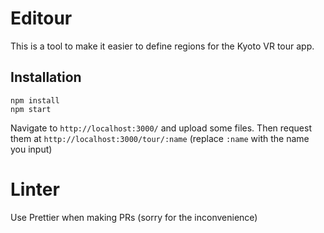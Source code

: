 # Editour

This is a tool to make it easier to define regions for the Kyoto VR tour app.

## Installation

```
npm install
npm start
```

Navigate to `http://localhost:3000/` and upload some files. Then request them at
`http://localhost:3000/tour/:name` (replace `:name` with the name you input)

# Linter

Use Prettier when making PRs (sorry for the inconvenience)

